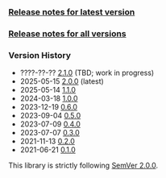 ### [Release notes for latest version](latest.md)

### [Release notes for all versions](full.md)

### Version History

* ????-??-?? [2.1.0](2.1.0.md) (TBD; work in progress)
* 2025-05-15 [2.0.0](2.0.0.md) (latest)
* 2025-05-14 [1.1.0](1.1.0.md)
* 2024-03-18 [1.0.0](1.0.0.md)
* 2023-12-19 [0.6.0](0.6.0.md)
* 2023-09-04 [0.5.0](0.5.0.md)
* 2023-07-09 [0.4.0](0.4.0.md)
* 2023-07-07 [0.3.0](0.3.0.md)
* 2021-11-13 [0.2.0](0.2.0.md)
* 2021-06-21 [0.1.0](0.1.0.md)


This library is strictly following [SemVer 2.0.0](https://semver.org/spec/v2.0.0.html).